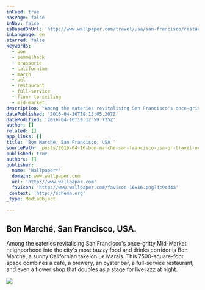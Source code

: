 ```yaml
---
inFeed: true
hasPage: false
inNav: false
isBasedOnUrl: 'http://www.wallpaper.com/travel/usa/san-francisco/restaurants/bon-march'
inLanguage: en
starred: false
keywords:
  - bon
  - semmelhack
  - brasserie
  - californian
  - march
  - uel
  - restaurant
  - full-service
  - floor-to-ceiling
  - mid-market
description: "Among the eateries revitalising San Francisco's once-gritty Mid-Market neighborhood into the city's most buzzy food and drinks corridor is Bon Marché, a sunny Californian take on Le Marais. This 7500-square-foot space combines a café, a brewery, an oyster bar, a full-service restaurant, and even a flower shop that doubles as a stage for live jazz at night."
datePublished: '2016-04-16T19:13:05.207Z'
dateModified: '2016-04-16T19:12:59.725Z'
author: []
related: []
app_links: []
title: 'Bon Marché, San Francisco, USA '
sourcePath: _posts/2016-04-16-bon-marche-san-francisco-usa-or-travel-or-wallpaper-magazin.md
published: true
authors: []
publisher:
  name: 'Wallpaper*'
  domain: www.wallpaper.com
  url: 'http://www.wallpaper.com'
  favicon: 'http://www.wallpaper.com/favicon-16x16.png?4c9cd4a'
_context: 'http://schema.org'
_type: MediaObject

---
```

<article style=""><h1>Bon Marché, San Francisco, USA.</h1><p>Among the eateries revitalising San Francisco's once-gritty Mid-Market neighborhood into the city's most buzzy food and drinks corridor is Bon Marché, a sunny Californian take on Le Marais. This 7500-square-foot space combines a café, a brewery, an oyster bar, a full-service restaurant, and even a flower shop that doubles as a stage for live jazz at night.</p><img src="https://s3-us-west-2.amazonaws.com/the-grid-img/p/f67536b56e8543128b8b1122f673dc5d50a01f50.jpg" /></article>